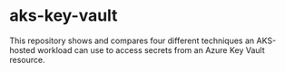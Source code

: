 # aks-key-vault
This repository shows and compares four different techniques an AKS-hosted workload can use to access secrets from an Azure Key Vault resource.

